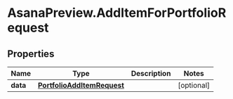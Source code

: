 # AsanaPreview.AddItemForPortfolioRequest

## Properties

Name | Type | Description | Notes
------------ | ------------- | ------------- | -------------
**data** | [**PortfolioAddItemRequest**](PortfolioAddItemRequest.md) |  | [optional] 


